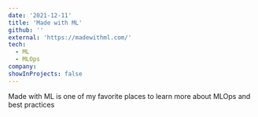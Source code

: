 ```yaml
---
date: '2021-12-11'
title: 'Made with ML'
github: ''
external: 'https://madewithml.com/'
tech:
  - ML
  - MLOps
company:
showInProjects: false
---
```


Made with ML is one of my favorite places to learn more about MLOps and best practices
